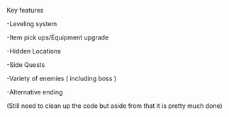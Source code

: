 

Key features

-Leveling system

-Item pick ups/Equipment upgrade

-Hidden Locations 

-Side Quests 

-Variety of enemies ( including boss ) 

-Alternative ending 

(Still need to clean up the code but aside from that it is pretty much done) 

